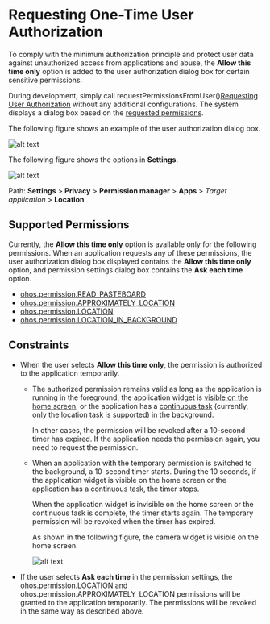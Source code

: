 # Requesting One-Time User Authorization

<!--Kit: Ability Kit-->
<!--Subsystem: Security-->
<!--Owner: @xia-bubai-->
<!--SE: @linshuqing; @hehehe-li-->
<!--TSE: @leiyuqian-->

To comply with the minimum authorization principle and protect user data against unauthorized access from applications and abuse, the **Allow this time only** option is added to the user authorization dialog box for certain sensitive permissions.

During development, simply call requestPermissionsFromUser()[Requesting User Authorization](request-user-authorization.md) without any additional configurations. The system displays a dialog box based on the [requested permissions](#supported-permissions).

The following figure shows an example of the user authorization dialog box.

<!--RP1-->
![alt text](figures/allow_this_time.png)

The following figure shows the options in **Settings**.

![alt text](figures/setting_allow_this.png)

Path: **Settings** > **Privacy** > **Permission manager** > **Apps** > *Target application* > **Location**
<!--RP1End-->

## Supported Permissions

Currently, the **Allow this time only** option is available only for the following permissions. When an application requests any of these permissions, the user authorization dialog box displayed contains the **Allow this time only** option, and permission settings dialog box contains the **Ask each time** option.

- [ohos.permission.READ_PASTEBOARD](restricted-permissions.md#ohospermissionread_pasteboard)
- [ohos.permission.APPROXIMATELY_LOCATION](permissions-for-all-user.md#ohospermissionapproximately_location)
- [ohos.permission.LOCATION](permissions-for-all-user.md#ohospermissionlocation)
- [ohos.permission.LOCATION_IN_BACKGROUND](permissions-for-all-user.md#ohospermissionlocation_in_background)

## Constraints

- When the user selects **Allow this time only**, the permission is authorized to the application temporarily.

  - The authorized permission remains valid as long as the application is running in the foreground, the application widget is [visible on the home screen](../../form/arkts-ui-widget-lifecycle.md), or the application has a [continuous task](../../task-management/continuous-task.md) (currently, only the location task is supported) in the background.

     In other cases, the permission will be revoked after a 10-second timer has expired. If the application needs the permission again, you need to request the permission.

  - When an application with the temporary permission is switched to the background, a 10-second timer starts. During the 10 seconds, if the application widget is visible on the home screen or the application has a continuous task, the timer stops.
  
      When the application widget is invisible on the home screen or the continuous task is complete, the timer starts again. The temporary permission will be revoked when the timer has expired.

      <!--RP2-->
      As shown in the following figure, the camera widget is visible on the home screen.

      ![alt text](figures/form_visible.png)
      <!--RP2End-->

- If the user selects **Ask each time** in the permission settings, the ohos.permission.LOCATION and ohos.permission.APPROXIMATELY_LOCATION permissions will be granted to the application temporarily. The permissions will be revoked in the same way as described above.
